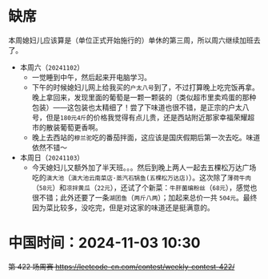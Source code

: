 
# 缺席

本周媳妇儿应该算是（单位正式开始施行的）单休的第三周，所以周六继续加班去了。

- 本周六（`20241102`） 
  * 一觉睡到中午，然后起来开电脑学习。
  * 下午的时候媳妇儿网上给我买的`户太八号`到了，不过打算晚上吃完饭再拿。晚上拿回来，发现里面的葡萄是一颗一颗装的（类似超市里卖鸡蛋的那种包装）——这包装也太精细了！尝了下味道也很不错，是正宗的户太八号，但是`180元4斤`的价格我觉得有点儿贵，还是西站附近那家幸福荣耀超市的散装葡萄更香啊。
  * 晚上去西站的`穆兰驼`吃的番茄拌面，这应该是国庆假期后第一次去吃。味道依然不错～
- 本周日（`20241103`） 
  * 今天媳妇儿又额外加了半天班。。。然后到晚上两人一起去五棵松万达广场吃的`滇大池`（`滇大池云南菜店·蒸汽石锅鱼(五棵松万达店)`）。这次除了`薄荷牛肉`（`58元`）和`凉拌黄瓜`（`22元`），还试了个新菜：`牛肝菌煸粉丝`（`68元`），感觉也很不错；此外还要了一条`湖团鱼`（`两斤八两`）；加起来总价一共 `504元`。最终因为菜比较多，没吃完，但是对这家的味道还是挺满意的。

# 中国时间：2024-11-03 10:30

~~第 422 场周赛 https://leetcode-cn.com/contest/weekly-contest-422/~~
